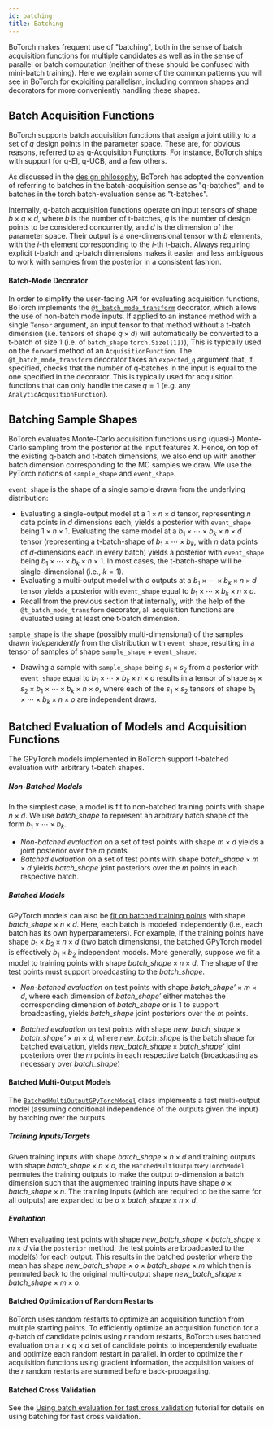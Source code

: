 ```yaml
---
id: batching
title: Batching
---
```


BoTorch makes frequent use of "batching", both in the sense of batch acquisition
functions for multiple candidates as well as in the sense of parallel or batch
computation (neither of these should be confused with mini-batch training).
Here we explain some of the common patterns you will see in BoTorch for
exploiting parallelism, including common shapes and decorators for more
conveniently handling these shapes.


## Batch Acquisition Functions

BoTorch supports batch acquisition functions that assign a joint utility to a
set of $q$ design points in the parameter space. These are, for obvious reasons,
referred to as q-Acquisition Functions. For instance, BoTorch ships with support
for q-EI, q-UCB, and a few others.

As discussed in the
[design philosophy](/docs/design_philosophy#parallelism-through-batched-computations),
BoTorch has adopted the convention of referring to batches in the
batch-acquisition sense as "q-batches", and to batches in the torch
batch-evaluation sense as "t-batches".

Internally, q-batch acquisition functions operate on input tensors of shape
$b \times q \times d$, where $b$ is the number of t-batches, $q$ is the number
of design points to be considered concurrently, and $d$ is the dimension of the
parameter space. Their output is a one-dimensional tensor with $b$ elements,
with the $i$-th element corresponding to the $i$-th t-batch. Always requiring
explicit t-batch and q-batch dimensions makes it easier and less ambiguous to work
with samples from the posterior in a consistent fashion.


#### Batch-Mode Decorator

In order to simplify the user-facing API for evaluating acquisition functions,
BoTorch implements the
[`@t_batch_mode_transform`](https://botorch.readthedocs.io/en/latest/utils.html#botorch.utils.transforms.t_batch_mode_transform)
decorator, which allows the use of non-batch mode inputs. If applied to an
instance method with a single `Tensor` argument, an input tensor to that method
without a t-batch dimension (i.e. tensors of shape $q \times d$) will automatically
be converted to a t-batch of size 1 (i.e. of `batch_shape` `torch.Size([1])`),
This is typically used on the `forward` method of an `AcquisitionFunction`.
The `@t_batch_mode_transform` decorator takes an `expected_q` argument that, if
specified, checks that the number of q-batches in the input is equal to the
one specified in the decorator. This is typically used for acquisition functions
that can only handle the case $q=1$ (e.g. any `AnalyticAcqusitionFunction`).


## Batching Sample Shapes

BoTorch evaluates Monte-Carlo acquisition functions using (quasi-) Monte-Carlo
sampling from the posterior at the input features $X$. Hence, on top of the
existing q-batch and t-batch dimensions, we also end up with another batch
dimension corresponding to the MC samples we draw. We use the PyTorch notions of
`sample_shape` and `event_shape`.

`event_shape` is the shape of a single sample drawn from the underlying
distribution:
- Evaluating a single-output model at a $1 \times n \times d$ tensor,
  representing $n$ data points in $d$ dimensions each, yields a posterior with
  `event_shape` being $1 \times n \times 1$. Evaluating the same model at a
  $b_1 \times \cdots \times b_k \times n \times d$ tensor (representing a t-batch-shape
  of $b_1 \times \cdots \times b_k$, with $n$ data points of $d$-dimensions each in every batch)
  yields a posterior with `event_shape` being $b_1 \times \cdots \times b_k \times n \times 1$.
  In most cases, the t-batch-shape will be single-dimensional (i.e., $k=1$).
- Evaluating a multi-output model with $o$ outputs at a $b_1 \times \cdots \times b_k
  \times n \times d$ tensor yields a posterior with `event_shape` equal to
  $b_1 \times \cdots \times b_k \times n \times o$.
- Recall from the previous section that internally, with the help of the
  `@t_batch_mode_transform` decorator, all acquisition functions are evaluated using
  at least one t-batch dimension.

`sample_shape` is the shape (possibly multi-dimensional) of the samples drawn
*independently* from the distribution with `event_shape`, resulting in a tensor
of samples of shape `sample_shape` + `event_shape`:
- Drawing a sample with `sample_shape` being $s_1 \times s_2$ from a posterior with `event_shape`
  equal to $b_1 \times \cdots \times b_k \times n \times o$ results in a tensor of shape
  $s_1 \times s_2 \times b_1 \times \cdots \times b_k \times n \times o$, where each of
  the $s_1 \times s_2$ tensors of shape $b_1 \times \cdots \times b_k \times n \times o$ are
  independent draws.


## Batched Evaluation of Models and Acquisition Functions
The GPyTorch models implemented in BoTorch support t-batched evaluation with
arbitrary t-batch shapes.

##### Non-Batched Models

In the simplest case, a model is fit to non-batched training points with shape
$n \times d$. We use $\textit{batch_shape}$ to represent an arbitrary batch shape
of the form $b_1 \times \cdots \times b_k$.
- *Non-batched evaluation* on a set of test points with shape $m \times d$
  yields a joint posterior over the $m$ points.
- *Batched evaluation* on a set of test points with shape
  $\textit{batch_shape} \times m \times d$ yields $\textit{batch_shape}$
  joint posteriors over the $m$ points in each respective batch.

##### Batched Models
GPyTorch models can also be
[fit on batched training points](https://github.com/cornellius-gp/gpytorch/blob/master/examples/08_Advanced_Usage/Simple_Batch_Mode_GP_Regression.ipynb)
with shape $\textit{batch_shape} \times n \times d$. Here, each batch is modeled
independently (i.e., each batch has its own hyperparameters).
For example, if the training points have shape $b_1 \times b_2 \times n \times d$
(two batch dimensions), the batched GPyTorch model is effectively $b_1 \times b_2$
independent models. More generally, suppose we fit a model to training points
with shape $\textit{batch_shape} \times n \times d$.
The shape of the test points must support broadcasting to the $\textit{batch_shape}$.

* *Non-batched evaluation* on test points with shape
  $\textit{batch_shape'} \times m \times d$, where each dimension of
  $\textit{batch_shape'}$ either matches the corresponding dimension of
  $\textit{batch_shape}$ or is 1 to support broadcasting, yields
  $\textit{batch_shape}$ joint posteriors over the $m$ points.

* *Batched evaluation* on test points with shape
  $\textit{new_batch_shape} \times \textit{batch_shape'} \times m \times d$,
  where $\textit{new_batch_shape}$ is the batch shape for batched evaluation,
  yields $\textit{new_batch_shape} \times \textit{batch_shape'}$ joint
  posteriors over the $m$ points in each respective batch (broadcasting as
  necessary over $\textit{batch_shape}$)

#### Batched Multi-Output Models
The [`BatchedMultiOutputGPyTorchModel`](https://botorch.readthedocs.io/en/latest/models.html#botorch.models.gpytorch.BatchedMultiOutputGPyTorchModel)
class implements a fast multi-output model (assuming conditional independence of
the outputs given the input) by batching over the outputs.

##### Training Inputs/Targets
Given training inputs with shape $\textit{batch_shape} \times n \times d$
and training outputs with shape $\textit{batch_shape} \times n \times o$,
the `BatchedMultiOutputGPyTorchModel` permutes the training outputs to make the
output $o$-dimension a batch dimension such that the augmented training inputs
have shape $o \times \textit{batch_shape} \times n$. The training inputs
(which are required to be the same for all outputs) are expanded to be
$o \times \textit{batch_shape} \times n \times d$.

##### Evaluation
When evaluating test points with shape
$\textit{new_batch_shape} \times \textit{batch_shape} \times m \times d$
via the `posterior` method, the test points are broadcasted to the model(s) for
each output. This results in the batched posterior where the mean has shape
$\textit{new_batch_shape} \times o \times \textit{batch_shape} \times m$
which then is permuted back to the original multi-output shape
$\textit{new_batch_shape} \times \textit{batch_shape} \times m \times o$.

#### Batched Optimization of Random Restarts
BoTorch uses random restarts to optimize an acquisition function from multiple
starting points. To efficiently optimize an acquisition function for a $q$-batch
of candidate points using $r$ random restarts, BoTorch uses batched
evaluation on a $r \times q \times d$ set of candidate points to independently
evaluate and optimize each random restart in parallel.
In order to optimize the $r$ acquisition functions using gradient information,
the acquisition values of the $r$ random restarts are summed before
back-propagating.

#### Batched Cross Validation
See the
[Using batch evaluation for fast cross validation](tutorials/batch_mode_cross_validation)
tutorial for details on using batching for fast cross validation.
